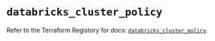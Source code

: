 # `databricks_cluster_policy`

Refer to the Terraform Registory for docs: [`databricks_cluster_policy`](https://registry.terraform.io/providers/databricks/databricks/1.28.1/docs/resources/cluster_policy).
